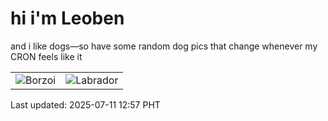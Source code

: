 # hi i'm Leoben

and i like dogs—so have some random dog pics that change whenever my CRON feels like it

|  |  |
|--------|----------|
| ![Borzoi](https://random-dog-vercel.vercel.app/api/random-borzoi?v=1752209875) | ![Labrador](https://random-dog-vercel.vercel.app/api/random-labrador?v=1752209875) |

Last updated: 2025-07-11 12:57 PHT
